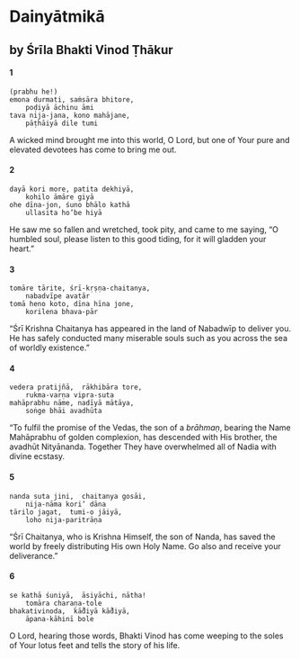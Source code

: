 # Dainyātmikā

## by Śrīla Bhakti Vinod Ṭhākur

#### 1

    (prabhu he!)
    emona durmati, saṁsāra bhitore,
        poḍiyā āchinu āmi
    tava nija-jana, kono mahājane,
        pāṭhāiyā dile tumi

A wicked mind brought me into this world, O Lord, but one of Your pure and elevated devotees has come to bring me out.

#### 2

    dayā kori more, patita dekhiyā,
        kohilo āmāre giyā
    ohe dīna-jon, śuno bhālo kathā
        ullasita ho’be hiyā

He saw me so fallen and wretched, took pity, and came to me saying, “O humbled soul, please listen to this good tiding, for it will gladden your heart.”

#### 3

    tomāre tārite, śrī-kṛṣṇa-chaitanya,
        nabadvīpe avatār
    tomā heno koto, dīna hīna jone,
        korilena bhava-pār

“Śrī Krishna Chaitanya has appeared in the land of Nabadwīp to deliver you. He has safely conducted many miserable souls such as you across the sea of worldly existence.”

#### 4

    vedera pratijñā,  rākhibāra tore,
        rukma-varṇa vipra-suta
    mahāprabhu nāme, nadīyā mātāya,
        soṅge bhāi avadhūta

“To fulfil the promise of the Vedas, the son of a *brāhmaṇ*, bearing the Name Mahāprabhu of golden complexion, has descended with His brother, the avadhūt Nityānanda. Together They have overwhelmed all of Nadia with divine ecstasy.

#### 5

    nanda suta jini,  chaitanya gosāi,
        nija-nāma kori’ dāna
    tārilo jagat,  tumi-o jāiyā,
        loho nija-paritrāṇa

“Śrī Chaitanya, who is Krishna Himself, the son of Nanda, has saved the world by freely distributing His own Holy Name. Go also and receive your deliverance.”

#### 6

    se kathā śuniyā,  āsiyāchi, nātha!
        tomāra charaṇa-tole
    bhakativinoda,  kā̐diyā kā̐diyā,
        āpana-kāhinī bole

O Lord, hearing those words, Bhakti Vinod has come weeping to the soles of Your lotus feet and tells the story of his life.

